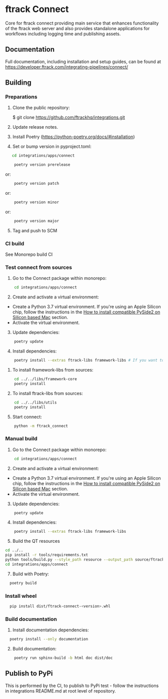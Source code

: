 # ftrack Connect

Core for ftrack connect providing main service that enhances
functionality of the ftrack web server and also provides standalone
applications for workflows including logging time and publishing assets.

## Documentation

Full documentation, including installation and setup guides, can be
found at <https://developer.ftrack.com/integrating-pipelines/connect/>

## Building

### Preparations

1. Clone the public repository:

    $ git clone https://github.com/ftrackhq/integrations.git

2. Update release notes.

3. Install Poetry (https://python-poetry.org/docs/#installation)

4. Set or bump version in pyproject.toml:

```bash
   cd integrations/apps/connect
```


```bash
    poetry version prerelease
```
or:
```bash
    poetry version patch
```
or:
```bash
    poetry version minor
```
or:
```bash
    poetry version major
```

5. Tag and push to SCM


### CI build

See Monorepo build CI

### Test connect from sources
1. Go to the Connect package within monorepo:

```bash
    cd integrations/apps/connect
```

2. Create and activate a virtual environment:
- Create a Python 3.7 virtual environment. If you're using an Apple Silicon chip, follow the instructions in the [How to install compatible PySide2 on Silicon based Mac](../../README.md#how-to-install-compatible-pyside2-on-silicon-based-mac) section.
- Activate the virtual environment. 

3. Update dependencies:

```bash
    poetry update
```

4. Install dependencies:

```bash
    poetry install --extras ftrack-libs framework-libs # If you want to manually use ftrack-libraries from sources, don't install extras and manually install them following its own readme file.
```
   1. To install framework-libs from sources:
   ```bash
       cd ../../libs/framework-core
       poetry install
   ```

   2. To install ftrack-libs from sources:
   ```bash
       cd ../../libs/utils
       poetry install
   ```

5. Start connect:

```bash
    python -m ftrack_connect
```

### Manual build

1. Go to the Connect package within monorepo:

```bash
    cd integrations/apps/connect
```

2. Create and activate a virtual environment:
- Create a Python 3.7 virtual environment. If you're using an Apple Silicon chip, follow the instructions in the [How to install compatible PySide2 on Silicon based Mac](../../README.md#how-to-install-compatible-pyside2-on-silicon-based-mac) section.
- Activate the virtual environment. 

3. Update dependencies:

```bash
    poetry update
```

4. Install dependencies:

```bash
    poetry install --extras ftrack-libs framework-libs
```

5. Build the QT resources

```bash
cd ../..
pip install -r tools/requirements.txt
python tools/build.py --style_path resource --output_path source/ftrack_connect/ui/resource.py build_qt_resources apps/connect
cd integrations/apps/connect
```

7. Build with Poetry:

```bash
  poetry build
```
### Install wheel

```bash
  pip install dist/ftrack-connect-<version>.whl
```

### Build documentation

1. Install documentation dependencies:

```bash
  poetry install --only documentation
```

2. Build documentation:

```bash
    poetry run sphinx-build -b html doc dist/doc
```

## Publish to PyPi

This is performed by the CI, to publish to PyPi test - follow the instructions in integrations README.md at root level of 
repository.


